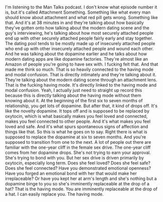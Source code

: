 I'm listening to the Man Talks podcast. I don't know what episode number it is, but
it's called Attachment Something. Something like what every man should know about attachment
and what red pill gets wrong. Something like that. And it's at 38 minutes in and they're
talking about how basically they've gotten onto how talking about the modern dating scene
and the guy's interviewing, he's talking about how most securely attached people end up with
other securely attached people fairly early and stay together. The dating pool tends to
be mostly made up of insecurely attached people who end up with other insecurely attached
people and wound each other. And he was talking about the dopamine earlier and he talks about
how modern dating apps are like dopamine factories. They're almost like an Amazon of people you're
going to have sex with. I fucking felt that. And that made me think so much. That is so
heavily connected to the having mode and modal confusion. That is directly intimately and
they're talking about it. They're talking about the modern dating scene through an attachment
lens. That is the fucking having mode. It's directly linked to the having mode and modal
confusion. Yeah, I actually just need to straight up record this because this is directly talking
about the having mode without them knowing about it. At the beginning of the first six
to seven months of relationship, you get lots of dopamine. But after that, it kind of drops
off. It's like the novelty dopamine. It tops off and is supposed to be replaced by oxytocin,
which is what basically makes you feel loved and connected, makes you feel connected to
other people. And it's what makes you feel loved and safe. And it's what spurs spontaneous
signs of affection and things like that. So this is what he goes on to say. Right there
is what is supposed to replace the dopamine at six to seven months. And you're supposed
to transition from one to the next. A lot of people out there are familiar with the
one-year cliff in the female sex drive. The one-year cliff comes from her dopamine drops.
She's not trying to earn your approval. She's trying to bond with you. But her sex drive
is driven primarily by oxytocin, especially long term. Does she feel loved? Does she feel
safe? Does she feel connected? Have you demonstrated emotional openness? Have you forged an emotional
bond with her that would make her irreplaceable? Or have you kept her at arm's length and she's
nothing but a dopamine binge to you so she's imminently replaceable at the drop of a hat?
That is the having mode. You are imminently replaceable at the drop of a hat. I can easily
replace you. The having mode.
